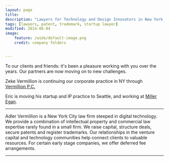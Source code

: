 ```yaml
---
layout: page
title: 
description: "Lawyers for Technology and Design Innovators in New York City"
tags: [lawyers, patent, trademark, startup lawyer]
modified: 2014-06-04
image:
    feature: /wide/default-image.png
    credit: company folders


---
```



<p class='big-text'>To our clients and friends: it's been a pleasure working with you over the years. Our partners are now moving on to new challenges. </p>

Zeke Vermillion is continuing our corporate practice in NY through [Vermillion P.C.](http://vermillionpc.com)

Eric is moving his startup and IP practice to Seattle, and working at [Miller Egan](http://www.milleregan.com/).

- - - 

Adler Vermillion is a New York City law firm steeped in digital technology. We provide a combination of intellectual property and commercial law expertise rarely found in a small firm.  We raise capital, structure deals, secure patents and register trademarks. Our relationships in the venture capital and technology communities help connect clients to valuable resources. For certain early stage companies, we offer deferred fee arrangements.   


- - - 
